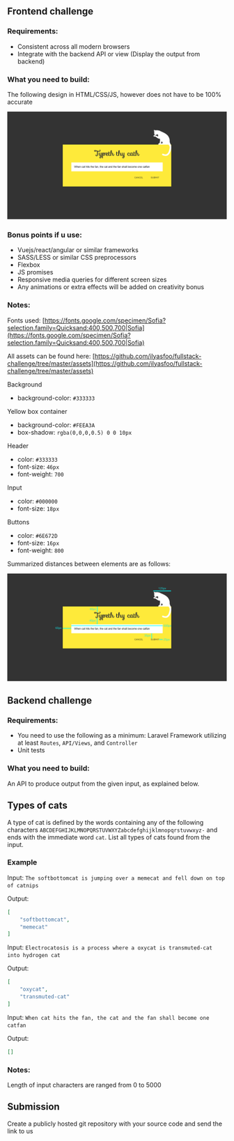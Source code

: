 
Frontend challenge
------------

### Requirements:
- Consistent across all modern browsers
- Integrate with the backend API or view (Display the output from backend)

### What you need to build:

The following design in HTML/CSS/JS, however does not have to be 100% accurate

![Design](https://github.com/ilyasfoo/fullstack-challenge/blob/master/readme-images/result.png "Design")

### Bonus points if u use:
- Vuejs/react/angular or similar frameworks
- SASS/LESS or similar CSS preprocessors
- Flexbox
- JS promises
- Responsive media queries for different screen sizes
- Any animations or extra effects will be added on creativity bonus

### Notes:
Fonts used: [https://fonts.google.com/specimen/Sofia?selection.family=Quicksand:400,500,700|Sofia](https://fonts.google.com/specimen/Sofia?selection.family=Quicksand:400,500,700|Sofia)

All assets can be found here: [https://github.com/ilyasfoo/fullstack-challenge/tree/master/assets](https://github.com/ilyasfoo/fullstack-challenge/tree/master/assets)

Background
- background-color: `#333333`

Yellow box container
- background-color:  `#FEEA3A`
- box-shadow: `rgba(0,0,0,0.5) 0 0 10px`

Header
- color: `#333333`
- font-size: `46px`
- font-weight: `700`

Input
- color: `#000000`
- font-size: `18px`

Buttons
- color: `#6E672D`
- font-size: `16px`
- font-weight: `800`

Summarized distances between elements are as follows:

![Design](https://github.com/ilyasfoo/fullstack-challenge/blob/master/readme-images/sizings.png "Design")


Backend challenge
-------------

### Requirements:
- You need to use the following as a minimum: Laravel Framework utilizing at least `Routes`, `API/Views`, and `Controller`
- Unit tests

### What you need to build:
An API to produce output from the given input, as explained below.

Types of cats
-------------

A type of cat is defined by the words containing any of the following characters `ABCDEFGHIJKLMNOPQRSTUVWXYZabcdefghijklmnopqrstuvwxyz-` and ends with the immediate word `cat`.
List all types of cats found from the input.

### Example
Input: `The softbottomcat is jumping over a memecat and fell down on top of catnips`

Output:
```json
[
	"softbottomcat",
	"memecat"
]
```

Input: `Electrocatosis is a process where a oxycat is transmuted-cat into hydrogen cat`

Output:
```json
[
	"oxycat",
	"transmuted-cat"
]
```

Input: `When cat hits the fan, the cat and the fan shall become one catfan`

Output:
```json
[]
```

### Notes:
Length of input characters are ranged from 0 to 5000


Submission
-------------
Create a publicly hosted git repository with your source code and send the link to us
